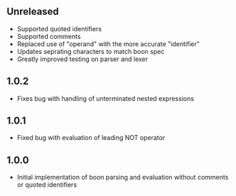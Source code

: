 ## Unreleased

- Supported quoted identifiers
- Supported comments
- Replaced use of "operand" with the more accurate "identifier"
- Updates seprating characters to match boon spec
- Greatly improved testing on parser and lexer

## 1.0.2

- Fixes bug with handling of unterminated nested expressions

## 1.0.1

- Fixed bug with evaluation of leading NOT operator

## 1.0.0

- Initial implementation of boon parsing and evaluation without comments or quoted identifiers
